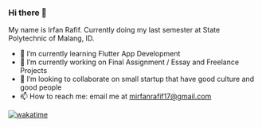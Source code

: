 ### Hi there 👋

My name is Irfan Rafif. Currently doing my last semester at State Polytechnic of Malang, ID.

- 🌱 I’m currently learning Flutter App Development
- 🔭 I’m currently working on Final Assignment / Essay and Freelance Projects
- 👯 I’m looking to collaborate on small startup that have good culture and good people
- 📫 How to reach me: email me at mirfanrafif17@gmail.com

[![wakatime](https://wakatime.com/badge/user/adccd9a4-6c79-4608-bfcd-0187030991da.svg)](https://wakatime.com/@adccd9a4-6c79-4608-bfcd-0187030991da)

<!--
**mirfanrafif/mirfanrafif** is a ✨ _special_ ✨ repository because its `README.md` (this file) appears on your GitHub profile.

Here are some ideas to get you started:

- 🔭 I’m currently working on ...
- 🌱 I’m currently learning ...
- 👯 I’m looking to collaborate on ...
- 🤔 I’m looking for help with ...
- 💬 Ask me about ...
- 📫 How to reach me: ...
- 😄 Pronouns: ...
- ⚡ Fun fact: ...
-->
